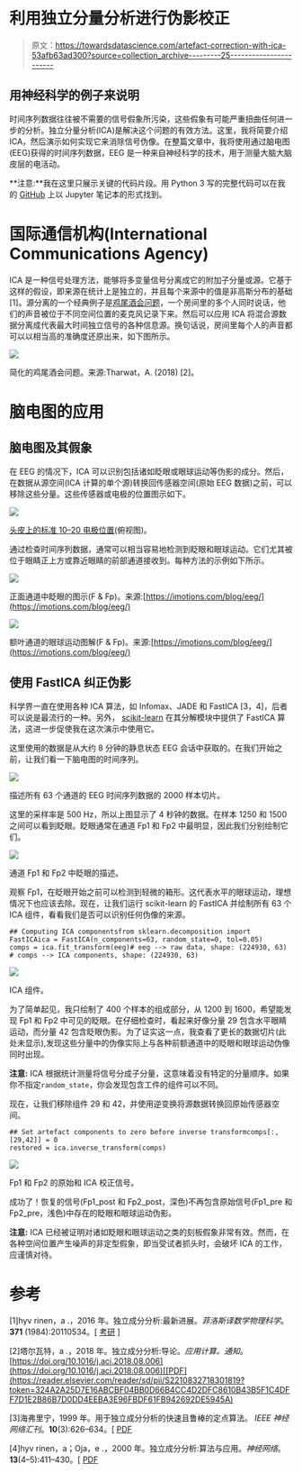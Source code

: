 # 利用独立分量分析进行伪影校正

> 原文：<https://towardsdatascience.com/artefact-correction-with-ica-53afb63ad300?source=collection_archive---------25----------------------->

## 用神经科学的例子来说明

时间序列数据往往被不需要的信号假象所污染，这些假象有可能严重扭曲任何进一步的分析。独立分量分析(ICA)是解决这个问题的有效方法。这里，我将简要介绍 ICA，然后演示如何实现它来消除信号伪像。在整篇文章中，我将使用通过脑电图(EEG)获得的时间序列数据，EEG 是一种来自神经科学的技术，用于测量大脑大脑皮层的电活动。

**注意:**我在这里只展示关键的代码片段。用 Python 3 写的完整代码可以在我的 [GitHub](https://github.com/tadorfer/Artefact-Correction-ICA/blob/master/artefact_removal_ica.ipynb) 上以 Jupyter 笔记本的形式找到。

# 国际通信机构(International Communications Agency)

ICA 是一种信号处理方法，能够将多变量信号分离成它的附加子分量或源。它基于这样的假设，即来源在统计上是独立的，并且每个来源中的值是非高斯分布的基础[1]。源分离的一个经典例子是[鸡尾酒会问题](https://www.cell.com/current-biology/pdf/S0960-9822(09)01680-7.pdf)，一个房间里的多个人同时说话，他们的声音被位于不同空间位置的麦克风记录下来。然后可以应用 ICA 将混合源数据分离成代表最大时间独立信号的各种信息源。换句话说，房间里每个人的声音都可以以相当高的准确度还原出来，如下图所示。

![](img/3eb8756cf1e43f38f6d2fdc233ae996b.png)

简化的鸡尾酒会问题。来源:Tharwat，A. (2018) [2]。

# 脑电图的应用

## 脑电图及其假象

在 EEG 的情况下，ICA 可以识别包括诸如眨眼或眼球运动等伪影的成分。然后，在数据从源空间(ICA 计算的单个源)转换回传感器空间(原始 EEG 数据)之前，可以移除这些分量。这些传感器或电极的位置图示如下。

![](img/7e70d7b07c603f91d1b934271755590a.png)

[头皮上的标准 10–20 电极位置](http://chgd.umich.edu/wp-content/uploads/2014/06/10-20_system_positioning.pdf)(俯视图)。

通过检查时间序列数据，通常可以相当容易地检测到眨眼和眼球运动。它们尤其被位于眼睛正上方或靠近眼睛的前部通道接收到。每种方法的示例如下所示。

![](img/e0545255ec0a3611b72ab5af5b5a8089.png)

正面通道中眨眼的图示(F & Fp)。来源:[https://imotions.com/blog/eeg/](https://imotions.com/blog/eeg/)

![](img/3a1829a44a304290cadfbbc6242e94c4.png)

额叶通道的眼球运动图解(F & Fp)。来源:[https://imotions.com/blog/eeg/](https://imotions.com/blog/eeg/)

## 使用 FastICA 纠正伪影

科学界一直在使用各种 ICA 算法，如 Infomax、JADE 和 FastICA [3，4]，后者可以说是最流行的一种。另外， [scikit-learn](https://scikit-learn.org/stable/modules/generated/sklearn.decomposition.FastICA.html) 在其分解模块中提供了 FastICA 算法，这进一步促使我在这次演示中使用它。

这里使用的数据是从大约 8 分钟的静息状态 EEG 会话中获取的。在我们开始之前，让我们看一下脑电图的时间序列。

![](img/1935d2994e9b7daf30d40853709939dc.png)

描述所有 63 个通道的 EEG 时间序列数据的 2000 样本切片。

这里的采样率是 500 Hz，所以上图显示了 4 秒钟的数据。在样本 1250 和 1500 之间可以看到眨眼。眨眼通常在通道 Fp1 和 Fp2 中最明显，因此我们分别绘制它们。

![](img/46aa62bd447901c20e65b113dd8921e8.png)

通道 Fp1 和 Fp2 中眨眼的描述。

观察 Fp1，在眨眼开始之前可以检测到轻微的箱形。这代表水平的眼球运动，理想情况下也应该去除。现在，让我们运行 scikit-learn 的 FastICA 并绘制所有 63 个 ICA 组件，看看我们是否可以识别任何伪像的来源。

```
## Computing ICA componentsfrom sklearn.decomposition import FastICAica = FastICA(n_components=63, random_state=0, tol=0.05)
comps = ica.fit_transform(eeg)# eeg --> raw data, shape: (224930, 63)
# comps --> ICA components, shape: (224930, 63)
```

![](img/f8c487bb141eee6d5413ad305a3490da.png)

ICA 组件。

为了简单起见，我只绘制了 400 个样本的组成部分，从 1200 到 1600，希望能发现 Fp1 和 Fp2 中可见的眨眼。在仔细检查时，看起来好像分量 29 包含水平眼睛运动，而分量 42 包含眨眼伪影。为了证实这一点，我查看了更长的数据切片(此处未显示),发现这些分量中的伪像实际上与各种前额通道中的眨眼和眼球运动伪像同时出现。

**注意:** ICA 根据统计测量将信号分成子分量，这意味着没有特定的分量顺序。如果你不指定`random_state`，你会发现包含工件的组件可以不同。

现在，让我们移除组件 29 和 42，并使用逆变换将源数据转换回原始传感器空间。

```
## Set artefact components to zero before inverse transformcomps[:,[29,42]] = 0 
restored = ica.inverse_transform(comps)
```

![](img/fcaa72804e53e3660ec6764e30059e66.png)

Fp1 和 Fp2 的原始和 ICA 校正信号。

成功了！恢复的信号(Fp1_post 和 Fp2_post，深色)不再包含原始信号(Fp1_pre 和 Fp2_pre，浅色)中存在的眨眼和眼球运动伪影。

**注意:** ICA 已经被证明对诸如眨眼和眼球运动之类的刻板假象非常有效。然而，在各种空间位置产生噪声的非定型假象，即当受试者抓头时，会破坏 ICA 的工作，应谨慎对待。

# 参考

[1]hyv rinen，a .，2016 年。独立成分分析:最新进展。*菲洛斯译数学物理科学*。 **371** (1984):20110534。[ [考研](https://www.ncbi.nlm.nih.gov/pmc/articles/PMC3538438/) ]

[2]塔尔瓦特，a .，2018 年。独立成分分析:导论。*应用计算。通知*。[https://doi.org/10.1016/j.aci.2018.08.006](https://doi.org/10.1016/j.aci.2018.08.006)[[PDF](https://reader.elsevier.com/reader/sd/pii/S2210832718301819?token=324A2A25D7E16ABCBF04BB0D66B4CC4D2DFC8610B43B5F1C4DFF7D1E2B86B7D0DD4EEBA3E96FBDF61FB942692DE5945A)

[3]海弗里宁，1999 年。用于独立成分分析的快速且鲁棒的定点算法。 *IEEE 神经网络汇刊*。**10**(3):626–634。[ [PDF](https://www.cs.helsinki.fi/u/ahyvarin/papers/TNN99new.pdf)

[4]hyv rinen，a；Oja，e .，2000 年。独立成分分析:算法与应用。*神经网络*。**13**(4–5):411–430。[ [PDF](https://www.cs.helsinki.fi/u/ahyvarin/papers/NN00new.pdf)